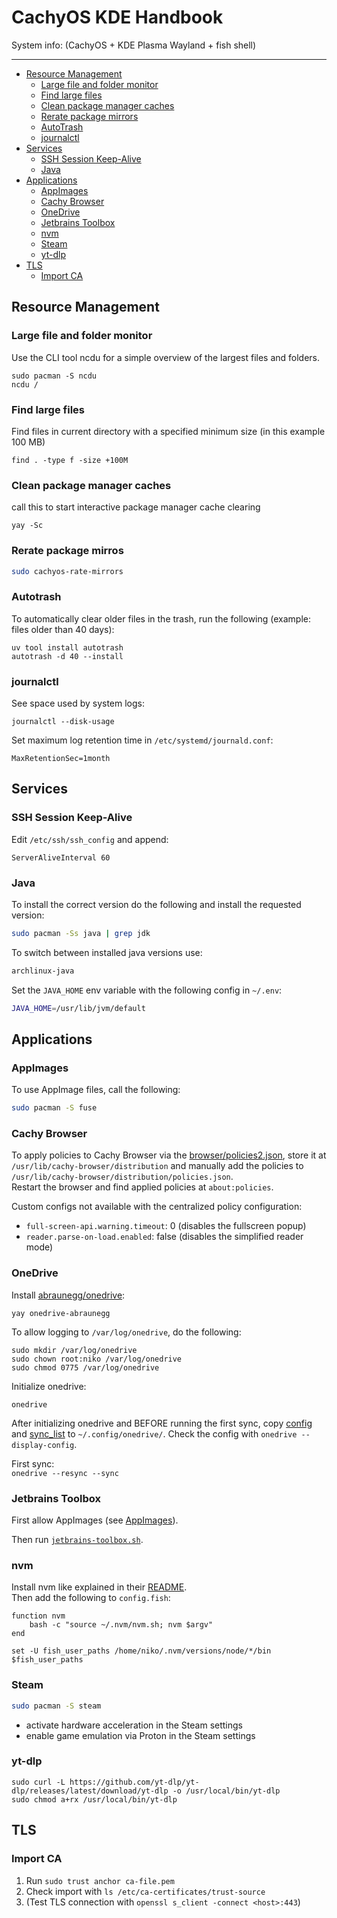 # CachyOS KDE Handbook

System info: (CachyOS + KDE Plasma Wayland + fish shell)

---

- [Resource Management](#resource-management)
  - [Large file and folder monitor](#large-file-and-folder-monitor)
  - [Find large files](#find-large-files)
  - [Clean package manager caches](#clean-package-manager-caches)
  - [Rerate package mirrors](#rerate-package-mirros)
  - [AutoTrash](#autotrash)
  - [journalctl](#journalctl)
- [Services](#services)
  - [SSH Session Keep-Alive](#ssh-session-keep-alive)
  - [Java](#java)
- [Applications](#applications)
  - [AppImages](#appimages)
  - [Cachy Browser](#cachy-browser)
  - [OneDrive](#onedrive)
  - [Jetbrains Toolbox](#jetbrains-toolbox)
  - [nvm](#nvm)
  - [Steam](#steam)
  - [yt-dlp](#yt-dlp)
- [TLS](#tls)
  - [Import CA](#import-ca)

## Resource Management

### Large file and folder monitor

Use the CLI tool ncdu for a simple overview of the largest files and folders.

```shell
sudo pacman -S ncdu
ncdu /
```

### Find large files

Find files in current directory with a specified minimum size (in this example 100 MB)

```shell
find . -type f -size +100M
```

### Clean package manager caches

call this to start interactive package manager cache clearing

```shell
yay -Sc
```

### Rerate package mirros

```bash
sudo cachyos-rate-mirrors
```

### Autotrash

To automatically clear older files in the trash, run the following (example: files older than 40 days):

```shell
uv tool install autotrash
autotrash -d 40 --install
```

### journalctl

See space used by system logs:

```shell
journalctl --disk-usage
```

Set maximum log retention time in `/etc/systemd/journald.conf`:

```shell
MaxRetentionSec=1month
```

## Services

### SSH Session Keep-Alive

Edit `/etc/ssh/ssh_config` and append:

```shell
ServerAliveInterval 60
```

### Java

To install the correct version do the following and install the requested version:

```bash
sudo pacman -Ss java | grep jdk
```

To switch between installed java versions use:

```bash
archlinux-java
```

Set the `JAVA_HOME` env variable with the following config in `~/.env`:

```bash
JAVA_HOME=/usr/lib/jvm/default
```

## Applications

### AppImages

To use AppImage files, call the following:

```bash
sudo pacman -S fuse
```

### Cachy Browser

To apply policies to Cachy Browser via the [browser/policies2.json](browser/policies2.json), store it at `/usr/lib/cachy-browser/distribution` and manually add the policies to `/usr/lib/cachy-browser/distribution/policies.json`.  
Restart the browser and find applied policies at `about:policies`.

Custom configs not available with the centralized policy configuration:

- `full-screen-api.warning.timeout`: 0 (disables the fullscreen popup)
- `reader.parse-on-load.enabled`: false (disables the simplified reader mode)

### OneDrive

Install [abraunegg/onedrive](https://github.com/abraunegg/onedrive):

```shell
yay onedrive-abraunegg
```

To allow logging to `/var/log/onedrive`, do the following:

```shell
sudo mkdir /var/log/onedrive
sudo chown root:niko /var/log/onedrive
sudo chmod 0775 /var/log/onedrive
```

Initialize onedrive:  
```shell
onedrive
```

After initializing onedrive and BEFORE running the first sync, copy [config](onedrive/config) and [sync_list](onedrive/sync_list) to `~/.config/onedrive/`. Check the config with `onedrive --display-config`.

First sync:  
`onedrive --resync --sync`

### Jetbrains Toolbox

First allow AppImages (see [AppImages](#appimages)).

Then run [`jetbrains-toolbox.sh`](jetbrains-toolbox.sh).

### nvm

Install nvm like explained in their [README](https://github.com/nvm-sh/nvm?tab=readme-ov-file#install--update-script).  
Then add the following to `config.fish`:

```fish
function nvm
    bash -c "source ~/.nvm/nvm.sh; nvm $argv"
end

set -U fish_user_paths /home/niko/.nvm/versions/node/*/bin $fish_user_paths
```

### Steam

```bash
sudo pacman -S steam
```

- activate hardware acceleration in the Steam settings
- enable game emulation via Proton in the Steam settings

### yt-dlp

```shell
sudo curl -L https://github.com/yt-dlp/yt-dlp/releases/latest/download/yt-dlp -o /usr/local/bin/yt-dlp
sudo chmod a+rx /usr/local/bin/yt-dlp
```

## TLS

### Import CA

1. Run `sudo trust anchor ca-file.pem`
2. Check import with `ls /etc/ca-certificates/trust-source`
3. (Test TLS connection with `openssl s_client -connect <host>:443`)
